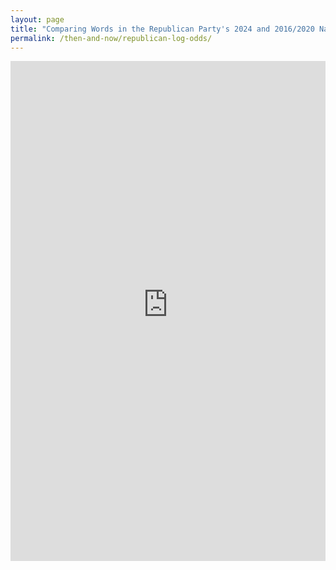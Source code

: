 ```yaml
---
layout: page
title: "Comparing Words in the Republican Party's 2024 and 2016/2020 National Platforms"
permalink: /then-and-now/republican-log-odds/
---
```



<iframe
  src="https://juliamendelsohn-stre-within-republican-platform-log-odds-comhvt.streamlit.app/?embed=true"
  height="800"
  style="width:100%;border:none;"
></iframe>
